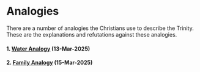 # Analogies
There are a number of analogies the Christians use to describe the Trinity. These are the explanations and refutations against these analogies.

#### 1. [Water Analogy](/analogies/water_analogy) (13-Mar-2025)
#### 2. [Family Analogy](/analogies/family_analogy) (15-Mar-2025)